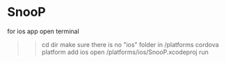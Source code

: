 # SnooP

for ios app
open terminal
>> cd dir
make sure there is no "ios" folder in /platforms
>> cordova platform add ios
open /platforms/ios/SnooP.xcodeproj
run
